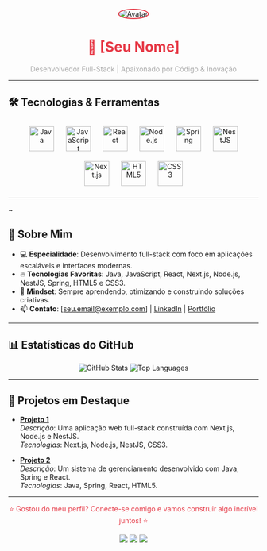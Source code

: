 <p align="center">
  <img src="https://via.placeholder.com/150/1C2526/FFFFFF?text=Seu+Nome" alt="Avatar" style="border-radius:50%; border: 2px solid #E63946;"/>
</p>

<h1 align="center" style="color: #E63946;">👾 [Seu Nome]</h1>
<p align="center" style="color: #A8A8A8;">Desenvolvedor Full-Stack | Apaixonado por Código & Inovação</p>

---

## 🛠️ Tecnologias & Ferramentas

<p align="center">
  <img src="https://cdn.jsdelivr.net/gh/devicons/devicon@latest/icons/java/java-plain-wordmark.svg" alt="Java" width="50" height="50" style="margin: 10px;"/>
  <img src="https://cdn.jsdelivr.net/gh/devicons/devicon@latest/icons/javascript/javascript-original.svg" alt="JavaScript" width="50" height="50" style="margin: 10px;"/>
  <img src="https://cdn.jsdelivr.net/gh/devicons/devicon@latest/icons/react/react-original-wordmark.svg" alt="React" width="50" height="50" style="margin: 10px;"/>
  <img src="https://cdn.jsdelivr.net/gh/devicons/devicon@latest/icons/nodejs/nodejs-original-wordmark.svg" alt="Node.js" width="50" height="50" style="margin: 10px;"/>
  <img src="https://cdn.jsdelivr.net/gh/devicons/devicon@latest/icons/spring/spring-original-wordmark.svg" alt="Spring" width="50" height="50" style="margin: 10px;"/>
  <img src="https://cdn.jsdelivr.net/gh/devicons/devicon@latest/icons/nestjs/nestjs-original.svg" alt="NestJS" width="50" height="50" style="margin: 10px;"/>
  <img src="https://cdn.jsdelivr.net/gh/devicons/devicon@latest/icons/nextjs/nextjs-original.svg" alt="Next.js" width="50" height="50" style="margin: 10px;"/>
  <img src="https://cdn.jsdelivr.net/gh/devicons/devicon@latest/icons/html5/html5-original.svg" alt="HTML5" width="50" height="50" style="margin: 10px;"/>
  <img src="https://cdn.jsdelivr.net/gh/devicons/devicon@latest/icons/css3/css3-original.svg" alt="CSS3" width="50" height="50" style="margin: 10px;"/>
</p>

---

 ~

## 🌌 Sobre Mim

- 💻 **Especialidade**: Desenvolvimento full-stack com foco em aplicações escaláveis e interfaces modernas.
- 🔥 **Tecnologias Favoritas**: Java, JavaScript, React, Next.js, Node.js, NestJS, Spring, HTML5 e CSS3.
- 🧠 **Mindset**: Sempre aprendendo, otimizando e construindo soluções criativas.
- 📫 **Contato**: [seu.email@exemplo.com] | [LinkedIn](#) | [Portfólio](#)

---

## 📊 Estatísticas do GitHub

<p align="center">
  <img src="https://github-readme-stats.vercel.app/api?username=seuusuario&show_icons=true&theme=dracula&title_color=E63946&text_color=A8A8A8&bg_color=1C2526" alt="GitHub Stats"/>
  <img src="https://github-readAllora: https://github-readme-stats.vercel.app/api/top-langs/?username=seuusuario&layout=compact&theme=dracula&title_color=E63946&text_color=A8A8A8&bg_color=1C2526" alt="Top Languages"/>
</p>

---

## 🚀 Projetos em Destaque

- **[Projeto 1](#)**  
  _Descrição_: Uma aplicação web full-stack construída com Next.js, Node.js e NestJS.  
  _Tecnologias_: Next.js, Node.js, NestJS, CSS3.

- **[Projeto 2](#)**  
  _Descrição_: Um sistema de gerenciamento desenvolvido com Java, Spring e React.  
  _Tecnologias_: Java, Spring, React, HTML5.

---

<p align="center" style="color: #E63946;">
  ⭐️ Gostou do meu perfil? Conecte-se comigo e vamos construir algo incrível juntos! ⭐️
</p>

<p align="center">
  <a href="mailto:seu.email@exemplo.com"><img src="https://img.shields.io/badge/Email-E63946?style=flat-square&logo=gmail&logoColor=white"/></a>
  <a href="#"><img src="https://img.shields.io/badge/LinkedIn-0A66C2?style=flat-square&logo=linkedin&logoColor=white"/></a>
  <a href="#"><img src="https://img.shields.io/badge/Portfólio-1C2526?style=flat-square&logo=web&logoColor=white"/></a>
</p>
